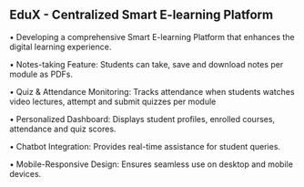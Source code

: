 <h2>EduX - Centralized Smart E-learning Platform</h2>
<p>• Developing a comprehensive Smart E-learning Platform that enhances the digital learning experience.</p>
<p>• Notes-taking Feature: Students can take, save and download notes per module as PDFs.</p>
<p>• Quiz & Attendance Monitoring: Tracks attendance when students watches video lectures, attempt and submit quizzes per module</p>
<p>• Personalized Dashboard: Displays student profiles, enrolled courses, attendance and quiz scores.</p>
<p>• Chatbot Integration: Provides real-time assistance for student queries.</p>
<p>• Mobile-Responsive Design: Ensures seamless use on desktop and mobile devices.</p>
